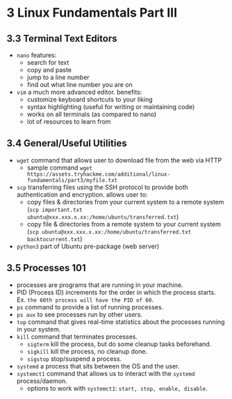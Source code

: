 # 3 Linux Fundamentals Part III

## 3.3 Terminal Text Editors
- `nano` features:
    - search for text
    - copy and paste
    - jump to a line number
    - find out what line number you are on
- `vim` a much more advanced editor. benefits:
    - customize keyboard shortcuts to your liking
    - syntax highlighting (useful for writing or maintaining code)
    - works on all terminals (as compared to nano)
    - lot of resources to learn from

## 3.4 General/Useful Utilities
- `wget` command that allows user to download file from the web via HTTP
    - sample command `wget https://assets.tryhackme.com/additional/linux-fundamentals/part3/myfile.txt`
- `scp` transferring files using the SSH protocol to provide both authentication and encryption. allows user to:
    - copy files & directories from your current system to a remote system (`scp important.txt ubuntu@xxx.xxx.x.xx:/home/ubuntu/transferred.txt`)
    - copy file & directories from a remote system to your current system (`scp ubuntu@xxx.xxx.x.xx:/home/ubuntu/transferred.txt backtocurrent.txt`)
- `python3` part of Ubuntu pre-package (web server)

## 3.5 Processes 101
- processes are programs that are running in your machine.
- PID (Process ID) increments for the order in which the process starts. Ex. `the 60th process will have the PID of 60`.
- `ps` command to provide a list of running processes.
- `ps aux` to see processes run by other users.
- `top` command that gives real-time statistics about the processes running in your system.
- `kill` command that terminates processes.
    - `sigterm` kill the process, but do some cleanup tasks beforehand.
    - `sigkill` kill the process, no cleanup done.
    - `sigstop` stop/suspend a process.
- `systemd` a process that sits between the OS and the user.
- `systemct1` command that allows us to interact with the `systemd` process/daemon.
    - options to work with `systemct1`: `start, stop, enable, disable`.